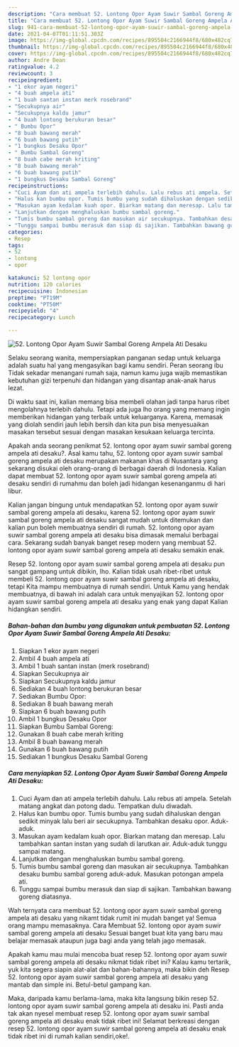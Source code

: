 ```yaml
---
description: "Cara membuat 52. Lontong Opor Ayam Suwir Sambal Goreng Ampela Ati Desaku yang nikmat dan Mudah Dibuat"
title: "Cara membuat 52. Lontong Opor Ayam Suwir Sambal Goreng Ampela Ati Desaku yang nikmat dan Mudah Dibuat"
slug: 941-cara-membuat-52-lontong-opor-ayam-suwir-sambal-goreng-ampela-ati-desaku-yang-nikmat-dan-mudah-dibuat
date: 2021-04-07T01:11:51.303Z
image: https://img-global.cpcdn.com/recipes/895504c2166944f8/680x482cq70/52-lontong-opor-ayam-suwir-sambal-goreng-ampela-ati-desaku-foto-resep-utama.jpg
thumbnail: https://img-global.cpcdn.com/recipes/895504c2166944f8/680x482cq70/52-lontong-opor-ayam-suwir-sambal-goreng-ampela-ati-desaku-foto-resep-utama.jpg
cover: https://img-global.cpcdn.com/recipes/895504c2166944f8/680x482cq70/52-lontong-opor-ayam-suwir-sambal-goreng-ampela-ati-desaku-foto-resep-utama.jpg
author: Andre Dean
ratingvalue: 4.2
reviewcount: 3
recipeingredient:
- "1 ekor ayam negeri"
- "4 buah ampela ati"
- "1 buah santan instan merk rosebrand"
- "Secukupnya air"
- "Secukupnya kaldu jamur"
- "4 buah lontong berukuran besar"
- " Bumbu Opor"
- "8 buah bawang merah"
- "6 buah bawang putih"
- "1 bungkus Desaku Opor"
- " Bumbu Sambal Goreng"
- "8 buah cabe merah kriting"
- "8 buah bawang merah"
- "6 buah bawang putih"
- "1 bungkus Desaku Sambal Goreng"
recipeinstructions:
- "Cuci Ayam dan ati ampela terlebih dahulu. Lalu rebus ati ampela. Setelah matang angkat dan potong dadu. Tempatkan dulu diwadah."
- "Halus kan bumbu opor. Tumis bumbu yang sudah dihaluskan dengan sedikit minyak lalu beri air secukupnya. Tambahkan desaku opor. Aduk-aduk."
- "Masukan ayam kedalam kuah opor. Biarkan matang dan meresap. Lalu tambahkan santan instan yang sudah di larutkan air. Aduk-aduk tunggu sampai matang."
- "Lanjutkan dengan menghaluskan bumbu sambal goreng."
- "Tumis bumbu sambal goreng dan masukan air secukupnya. Tambahkan desaku bumbu sambal goreng aduk-aduk. Masukan potongan ampela ati."
- "Tunggu sampai bumbu merasuk dan siap di sajikan. Tambahkan bawang goreng diatasnya."
categories:
- Resep
tags:
- 52
- lontong
- opor

katakunci: 52 lontong opor 
nutrition: 120 calories
recipecuisine: Indonesian
preptime: "PT19M"
cooktime: "PT50M"
recipeyield: "4"
recipecategory: Lunch

---
```



![52. Lontong Opor Ayam Suwir Sambal Goreng Ampela Ati Desaku](https://img-global.cpcdn.com/recipes/895504c2166944f8/680x482cq70/52-lontong-opor-ayam-suwir-sambal-goreng-ampela-ati-desaku-foto-resep-utama.jpg)

Selaku seorang wanita, mempersiapkan panganan sedap untuk keluarga adalah suatu hal yang mengasyikan bagi kamu sendiri. Peran seorang ibu Tidak sekadar menangani rumah saja, namun kamu juga wajib memastikan kebutuhan gizi terpenuhi dan hidangan yang disantap anak-anak harus lezat.

Di waktu  saat ini, kalian memang bisa membeli olahan jadi tanpa harus ribet mengolahnya terlebih dahulu. Tetapi ada juga lho orang yang memang ingin memberikan hidangan yang terbaik untuk keluarganya. Karena, memasak yang diolah sendiri jauh lebih bersih dan kita pun bisa menyesuaikan masakan tersebut sesuai dengan masakan kesukaan keluarga tercinta. 



Apakah anda seorang penikmat 52. lontong opor ayam suwir sambal goreng ampela ati desaku?. Asal kamu tahu, 52. lontong opor ayam suwir sambal goreng ampela ati desaku merupakan makanan khas di Nusantara yang sekarang disukai oleh orang-orang di berbagai daerah di Indonesia. Kalian dapat membuat 52. lontong opor ayam suwir sambal goreng ampela ati desaku sendiri di rumahmu dan boleh jadi hidangan kesenanganmu di hari libur.

Kalian jangan bingung untuk mendapatkan 52. lontong opor ayam suwir sambal goreng ampela ati desaku, karena 52. lontong opor ayam suwir sambal goreng ampela ati desaku sangat mudah untuk ditemukan dan kalian pun boleh membuatnya sendiri di rumah. 52. lontong opor ayam suwir sambal goreng ampela ati desaku bisa dimasak memalui berbagai cara. Sekarang sudah banyak banget resep modern yang membuat 52. lontong opor ayam suwir sambal goreng ampela ati desaku semakin enak.

Resep 52. lontong opor ayam suwir sambal goreng ampela ati desaku pun sangat gampang untuk dibikin, lho. Kalian tidak usah ribet-ribet untuk membeli 52. lontong opor ayam suwir sambal goreng ampela ati desaku, tetapi Kita mampu membuatnya di rumah sendiri. Untuk Kamu yang hendak membuatnya, di bawah ini adalah cara untuk menyajikan 52. lontong opor ayam suwir sambal goreng ampela ati desaku yang enak yang dapat Kalian hidangkan sendiri.

<!--inarticleads1-->

##### Bahan-bahan dan bumbu yang digunakan untuk pembuatan 52. Lontong Opor Ayam Suwir Sambal Goreng Ampela Ati Desaku:

1. Siapkan 1 ekor ayam negeri
1. Ambil 4 buah ampela ati
1. Ambil 1 buah santan instan (merk rosebrand)
1. Siapkan Secukupnya air
1. Siapkan Secukupnya kaldu jamur
1. Sediakan 4 buah lontong berukuran besar
1. Sediakan  Bumbu Opor:
1. Sediakan 8 buah bawang merah
1. Siapkan 6 buah bawang putih
1. Ambil 1 bungkus Desaku Opor
1. Siapkan  Bumbu Sambal Goreng:
1. Gunakan 8 buah cabe merah kriting
1. Ambil 8 buah bawang merah
1. Gunakan 6 buah bawang putih
1. Sediakan 1 bungkus Desaku Sambal Goreng




<!--inarticleads2-->

##### Cara menyiapkan 52. Lontong Opor Ayam Suwir Sambal Goreng Ampela Ati Desaku:

1. Cuci Ayam dan ati ampela terlebih dahulu. Lalu rebus ati ampela. Setelah matang angkat dan potong dadu. Tempatkan dulu diwadah.
1. Halus kan bumbu opor. Tumis bumbu yang sudah dihaluskan dengan sedikit minyak lalu beri air secukupnya. Tambahkan desaku opor. Aduk-aduk.
1. Masukan ayam kedalam kuah opor. Biarkan matang dan meresap. Lalu tambahkan santan instan yang sudah di larutkan air. Aduk-aduk tunggu sampai matang.
1. Lanjutkan dengan menghaluskan bumbu sambal goreng.
1. Tumis bumbu sambal goreng dan masukan air secukupnya. Tambahkan desaku bumbu sambal goreng aduk-aduk. Masukan potongan ampela ati.
1. Tunggu sampai bumbu merasuk dan siap di sajikan. Tambahkan bawang goreng diatasnya.




Wah ternyata cara membuat 52. lontong opor ayam suwir sambal goreng ampela ati desaku yang nikamt tidak rumit ini mudah banget ya! Semua orang mampu memasaknya. Cara Membuat 52. lontong opor ayam suwir sambal goreng ampela ati desaku Sesuai banget buat kita yang baru mau belajar memasak ataupun juga bagi anda yang telah jago memasak.

Apakah kamu mau mulai mencoba buat resep 52. lontong opor ayam suwir sambal goreng ampela ati desaku nikmat tidak ribet ini? Kalau kamu tertarik, yuk kita segera siapin alat-alat dan bahan-bahannya, maka bikin deh Resep 52. lontong opor ayam suwir sambal goreng ampela ati desaku yang mantab dan simple ini. Betul-betul gampang kan. 

Maka, daripada kamu berlama-lama, maka kita langsung bikin resep 52. lontong opor ayam suwir sambal goreng ampela ati desaku ini. Pasti anda tak akan nyesel membuat resep 52. lontong opor ayam suwir sambal goreng ampela ati desaku enak tidak ribet ini! Selamat berkreasi dengan resep 52. lontong opor ayam suwir sambal goreng ampela ati desaku enak tidak ribet ini di rumah kalian sendiri,oke!.

